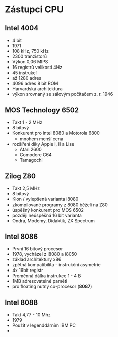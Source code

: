 # Zástupci CPU
## Intel 4004
- 4 bit
- 1971
- 108 kHz, 750 kHz
- 2300 tranzistorů
- Výkon 0,06 MIPS
- 16 registrů velikosti 4Hz
- 45 instrukcí
- až 1280 adres
- 4096 adres 8 bit ROM
- Harvardská architektura
- výkon srovnaný se sálovým počítačem z. r. 1946

## MOS Technology 6502
- Takt 1 - 2 MHz
- 8 bitový
- Konkurent pro intel 8080 a Motorola 6800
	- mnohem menší cena
- rozšíření díky Apple I, II a Lise
	- Atari 2600
	- Comodore C64
	- Tamagochi

## Zilog Z80
- Takt 2,5 MHz
- 8 bitový
- Klon / vylepšená varianta i8080
- zkompilované programy z 8080 běželi na Z80
- úspěšný konkurent pro MOS 6502
- později  neúspěšná 16 bit varianta 
- Ondra, Modemy, Didaktik, ZX Spectrum

## Intel 8086
- První 16 bitový procesor
- 1978, vycházel z i8080 a i8050
- základ architektury x86
- zpětná kompatibilita - instrukční asymetrie
- 4x 16bit registr
- Proměnná dálka instrukce 1 - 4 B
- 1MB adresovatelné paměti
- pro floating nutný co-procesor (**8087**)

## Intel 8088
- Takt 4,77 - 10 Mhz
- 1979
- Použit v legenddárním IBM PC
- 